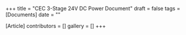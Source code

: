 +++
title = "CEC 3-Stage 24V DC Power Document"
draft = false
tags = [Documents]
date = ""

[Article]
contributors = []
gallery = []
+++